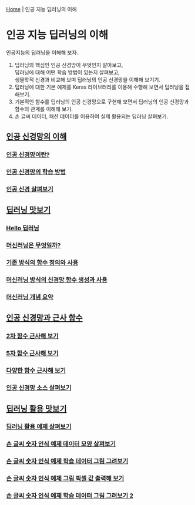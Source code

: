 [Home](./../README.md) | 인공 지능 딥러닝의 이해

# 인공 지능 딥러닝의 이해

인공지능의 딥러닝을 이해해 보자.

1. 딥러닝의 핵심인 인공 신경망이 무엇인지 알아보고,  
딥러닝에 대해 어떤 학습 방법이 있는지 살펴보고,  
생물학적 신경과 비교해 보며 딥러닝의 인공 신경망을 이해해 보기기.
2. 딥러닝에 대한 기본 예제를 Keras 라이브러리를 이용해 수행해 보면서 딥러닝을 접해보기.
3. 기본적인 함수를 딥러닝의 인공 신경망으로 구현해 보면서 딥러닝의 인공 신경망과 함수의 관계를 이해해 보기.
4. 손 글씨 데이터, 패션 데이터를 이용하여 실제 활용되는 딥러닝 살펴보기.


## [인공 신경망의 이해](./1_1/README.md)
### [인공 신경망이란?](./1_1/1_1_1/README.md)
### [인공 신경망의 학습 방법](./1_1/1_1_2/README.md)
### [인공 신경 살펴보기](./1_1/1_1_3/README.md)
## [딥러닝 맛보기](./1_2/README.md)
### [Hello 딥러닝](./1_2/1_2_1/README.md)
### [머신러닝은 무엇일까?](./1_2/1_2_2/README.md)
### [기존 방식의 함수 정의와 사용](./1_2/1_2_3/README.md)
### [머신러닝 방식의 신경망 함수 생성과 사용](./1_2/1_2_4/README.md)
### [머신러닝 개념 요약](./1_2/1_2_5/README.md)
## [인공 신경망과 근사 함수](./1_3/README.md)
### [2차 함수 근사해 보기](./1_3/1_3_1/README.md)
### [5차 함수 근사해 보기](./1_3/1_3_2/README.md)
### [다양한 함수 근사해 보기](./1_3/1_3_3/README.md)
### [인공 신경망 소스 살펴보기](./1_3/1_3_4/README.md)
## [딥러닝 활용 맛보기](./1_4/README.md)
### [딥러닝 활용 예제 살펴보기](./1_4/1_4_1/README.md)
### [손 글씨 숫자 인식 예제 데이터 모양 살펴보기](./1_4/1_4_2/README.md)
### [손 글씨 숫자 인식 예제 학습 데이터 그림 그려보기](./1_4/1_4_3/README.md)
### [손 글씨 숫자 인식 예제 그림 픽셀 값 출력해 보기](./1_4/1_4_4/README.md)
### [손 글씨 숫자 인식 예제 학습 데이터 그림 그려보기 2](./1_4/1_4_5/README.md)
